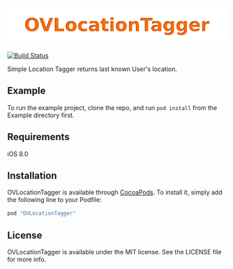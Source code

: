 ![OVLocationTagger](https://github.com/OnurVar/OVLocationTagger/blob/master/Resources/logo.png?raw=true)

[![Build Status](https://travis-ci.org/OnurVar/OVLocationTagger.svg?branch=master)](https://travis-ci.org/OnurVar/OVLocationTagger)

Simple Location Tagger returns last known User's location. 

## Example

To run the example project, clone the repo, and run `pod install` from the Example directory first.

## Requirements
iOS 8.0

## Installation

OVLocationTagger is available through [CocoaPods](http://cocoapods.org). To install
it, simply add the following line to your Podfile:

```ruby
pod "OVLocationTagger"
```

## License

OVLocationTagger is available under the MIT license. See the LICENSE file for more info.
